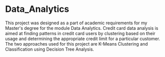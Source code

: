# Data_Analytics
This project was designed as a part of academic requirements for my Master's degree for the module Data Analytics.
Credit card data analysis is aimed at finding patterns in credit card users by clustering based on their usage and determining the appropriate credit limit for a 
particular customer. The two approaches used for this project are K-Means Clustering and Classification using Decision Tree Analysis.
